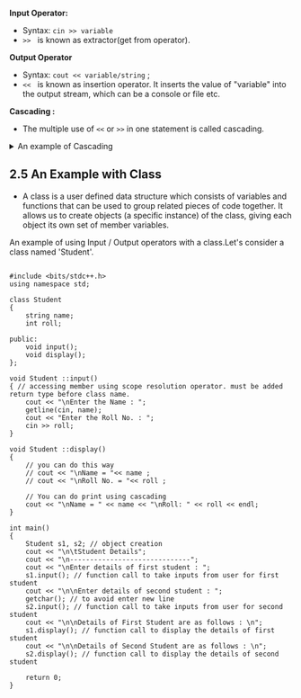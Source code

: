 
<b>Input Operator: </b>
- Syntax:    ` cin >> variable `
- ` >> `  &nbsp; is known as extractor(get from operator).

<b>Output Operator </b>
- Syntax: `cout << variable/string` ;
- ` << `   &nbsp; is known as insertion operator. It inserts the value of "variable" into the output stream, which can be a console or file etc.

<b> Cascading : </b>
- The multiple use of ` << ` or ` >> ` in one statement is called cascading.
<details>
<summary> An example of Cascading </summary>

```

cout << "Average : " << avg << endl;  

``` 
</details>

## 2.5 An Example with Class

- A class is a user defined data structure which consists of variables and functions that can be used to group related pieces of code together. It allows us to create objects (a specific instance) of the class, giving each object its own set of member variables.

An example of using Input / Output operators with a class.Let's consider a class named 'Student'.

```

#include <bits/stdc++.h>
using namespace std;

class Student
{
    string name;
    int roll;

public:
    void input();
    void display();
};

void Student ::input()
{ // accessing member using scope resolution operator. must be added return type before class name.
    cout << "\nEnter the Name : ";
    getline(cin, name);
    cout << "Enter the Roll No. : ";
    cin >> roll;
}

void Student ::display()
{
    // you can do this way
    // cout << "\nName = "<< name ;
    // cout << "\nRoll No. = "<< roll ;

    // You can do print using cascading
    cout << "\nName = " << name << "\nRoll: " << roll << endl;
}

int main()
{
    Student s1, s2; // object creation
    cout << "\n\tStudent Details";
    cout << "\n------------------------------";
    cout << "\nEnter details of first student : ";
    s1.input(); // function call to take inputs from user for first student
    cout << "\n\nEnter details of second student : ";
    getchar(); // to avoid enter new line
    s2.input(); // function call to take inputs from user for second student
    cout << "\n\nDetails of First Student are as follows : \n";
    s1.display(); // function call to display the details of first student
    cout << "\n\nDetails of Second Student are as follows : \n";
    s2.display(); // function call to display the details of second student

    return 0;
}

```


